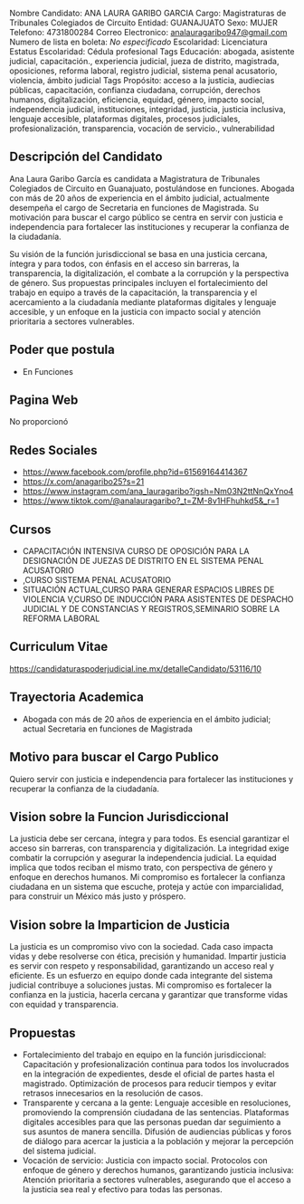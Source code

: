 Nombre Candidato: ANA LAURA GARIBO GARCIA
Cargo: Magistraturas de Tribunales Colegiados de Circuito
Entidad: GUANAJUATO
Sexo: MUJER
Telefono: 4731800284
Correo Electronico: analauragaribo947@gmail.com
Numero de lista en boleta: *No especificado*
Escolaridad: Licenciatura
Estatus Escolaridad: Cédula profesional
Tags Educación: abogada, asistente judicial, capacitación., experiencia judicial, jueza de distrito, magistrada, oposiciones, reforma laboral, registro judicial, sistema penal acusatorio, violencia, ámbito judicial
Tags Propósito: acceso a la justicia, audiecias públicas, capacitación, confianza ciudadana, corrupción, derechos humanos, digitalización, eficiencia, equidad, género, impacto social, independencia judicial, instituciones, integridad, justicia, justicia inclusiva, lenguaje accesible, plataformas digitales, procesos judiciales, profesionalización, transparencia, vocación de servicio., vulnerabilidad


## Descripción del Candidato 

Ana Laura Garibo García es candidata a Magistratura de Tribunales Colegiados de Circuito en Guanajuato, postulándose en funciones. Abogada con más de 20 años de experiencia en el ámbito judicial, actualmente desempeña el cargo de Secretaria en funciones de Magistrada. Su motivación para buscar el cargo público se centra en servir con justicia e independencia para fortalecer las instituciones y recuperar la confianza de la ciudadanía.

Su visión de la función jurisdiccional se basa en una justicia cercana, íntegra y para todos, con énfasis en el acceso sin barreras, la transparencia, la digitalización, el combate a la corrupción y la perspectiva de género. Sus propuestas principales incluyen el fortalecimiento del trabajo en equipo a través de la capacitación, la transparencia y el acercamiento a la ciudadanía mediante plataformas digitales y lenguaje accesible, y un enfoque en la justicia con impacto social y atención prioritaria a sectores vulnerables.


## Poder que postula

- En Funciones


## Pagina Web

No proporcionó


## Redes Sociales

- https://www.facebook.com/profile.php?id=61569164414367
- https://x.com/anagaribo25?s=21
- https://www.instagram.com/ana_lauragaribo?igsh=Nm03N2ttNnQxYno4
- https://www.tiktok.com/@analauragaribo?_t=ZM-8v1HFhuhkd5&_r=1


## Cursos

- CAPACITACIÓN INTENSIVA CURSO DE OPOSICIÓN PARA LA DESIGNACIÓN DE JUEZAS DE DISTRITO EN EL SISTEMA PENAL ACUSATORIO
- ,CURSO SISTEMA PENAL ACUSATORIO
- SITUACIÓN ACTUAL,CURSO PARA GENERAR ESPACIOS LIBRES DE VIOLENCIA V,CURSO DE INDUCCIÓN PARA ASISTENTES DE DESPACHO JUDICIAL Y DE CONSTANCIAS Y REGISTROS,SEMINARIO SOBRE LA REFORMA LABORAL


## Curriculum Vitae

https://candidaturaspoderjudicial.ine.mx/detalleCandidato/53116/10


## Trayectoria Academica

- Abogada con más de 20 años de experiencia en el ámbito judicial; actual Secretaria en funciones de Magistrada


## Motivo para buscar el Cargo Publico

Quiero servir con justicia e independencia para fortalecer las instituciones y recuperar la confianza de la ciudadanía.


## Vision sobre la Funcion Jurisdiccional

La justicia debe ser cercana, íntegra y para todos. Es esencial garantizar el acceso sin barreras, con transparencia y digitalización. La integridad exige combatir la corrupción y asegurar la independencia judicial. La equidad implica que todos reciban el mismo trato, con perspectiva de género y enfoque en derechos humanos. Mi compromiso es fortalecer la confianza ciudadana en un sistema que escuche, proteja y actúe con imparcialidad, para construir un México más justo y próspero.


## Vision sobre la Imparticion de Justicia

La justicia es un compromiso vivo con la sociedad. Cada caso impacta vidas y debe resolverse con ética, precisión y humanidad. Impartir justicia es servir con respeto y responsabilidad, garantizando un acceso real y eficiente. Es un esfuerzo en equipo donde cada integrante del sistema judicial contribuye a soluciones justas. Mi compromiso es fortalecer la confianza en la justicia, hacerla cercana y garantizar que transforme vidas con equidad y transparencia.


## Propuestas

- Fortalecimiento del trabajo en equipo en la función jurisdiccional: Capacitación y profesionalización continua para todos los involucrados en la integración de expedientes, desde el oficial de partes hasta el magistrado. Optimización de procesos para reducir tiempos y evitar retrasos innecesarios en la resolución de casos.
- Transparente y cercana a la gente: Lenguaje accesible en resoluciones, promoviendo la comprensión ciudadana de las sentencias. Plataformas digitales accesibles para que las personas puedan dar seguimiento a sus asuntos de manera sencilla. Difusión de audiencias públicas y foros de diálogo para acercar la justicia a la población y mejorar la percepción del sistema judicial.
- Vocación de servicio: Justicia con impacto social. Protocolos con enfoque de género y derechos humanos, garantizando justicia inclusiva: Atención prioritaria a sectores vulnerables, asegurando que el acceso a la justicia sea real y efectivo para todas las personas.

